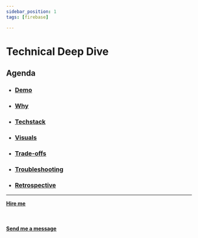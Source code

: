 ```yaml
---
sidebar_position: 1
tags: [firebase]

---
```


# Technical Deep Dive



## Agenda
* ### [Demo](/docs/projects/1:%20Web%20Development/MLB%20Pitchers%20Data%20Analysis/demo)
* ### [Why](/docs/projects/1:%20Web%20Development/MLB%20Pitchers%20Data%20Analysis/why)
* ###  [Techstack](/docs/projects/1:%20Web%20Development/MLB%20Pitchers%20Data%20Analysis/Techstack)
* ###  [Visuals](/docs/projects/1:%20Web%20Development/MLB%20Pitchers%20Data%20Analysis/visuals)
* ###  [Trade-offs](/docs/projects/1:%20Web%20Development/MLB%20Pitchers%20Data%20Analysis/tradeoffs)
* ###  [Troubleshooting](/docs/projects/1:%20Web%20Development/MLB%20Pitchers%20Data%20Analysis/troubleshooting)
* ###  [Retrospective](/docs/projects/1:%20Web%20Development/MLB%20Pitchers%20Data%20Analysis/retrospective)


<hr></hr>

<a href="https://calendly.com/mattherzog/business-chat" target="_blank"><b><u>Hire me</u></b></a>
<br></br>
<br></br>
<a href="mailto:matt@mattherzog.me" target="_blank"><b><u>Send me a message</u></b></a>
